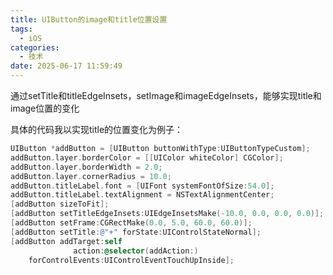 ```yaml
---
title: UIButton的image和title位置设置
tags:
  - iOS
categories:
  - 技术
date: 2025-06-17 11:59:49
---
```


通过setTitle和titleEdgeInsets，setImage和imageEdgeInsets，能够实现title和image位置的变化

具体的代码我以实现title的位置变化为例子：

```objectivec
UIButton *addButton = [UIButton buttonWithType:UIButtonTypeCustom];
addButton.layer.borderColor = [[UIColor whiteColor] CGColor];
addButton.layer.borderWidth = 2.0;
addButton.layer.cornerRadius = 10.0;
addButton.titleLabel.font = [UIFont systemFontOfSize:54.0];
addButton.titleLabel.textAlignment = NSTextAlignmentCenter;
[addButton sizeToFit];
[addButton setTitleEdgeInsets:UIEdgeInsetsMake(-10.0, 0.0, 0.0, 0.0)];
[addButton setFrame:CGRectMake(0.0, 5.0, 60.0, 60.0)];
[addButton setTitle:@"+" forState:UIControlStateNormal];
[addButton addTarget:self
              action:@selector(addAction:)
    forControlEvents:UIControlEventTouchUpInside];
```

